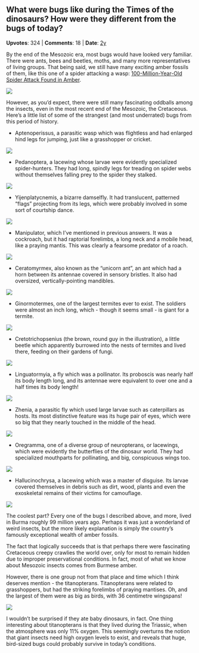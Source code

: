 ## What were bugs like during the Times of the dinosaurs? How were they different from the bugs of today?
    
**Upvotes**: 324 | **Comments**: 18 | **Date**: [2y](https://www.quora.com/What-were-bugs-like-during-the-Times-of-the-dinosaurs-How-were-they-different-from-the-bugs-of-today/answer/Gary-Meaney)

By the end of the Mesozoic era, most bugs would have looked very familiar. There were ants, bees and beetles, moths, and many more representatives of living groups. That being said, we still have many exciting amber fossils of them, like this one of a spider attacking a wasp: [100-Million-Year-Old Spider Attack Found in Amber](https://www.livescience.com/23796-spider-attack-found-in-amber.html "www.livescience.com").

![](https://qph.fs.quoracdn.net/main-qimg-41c5b66dc09c3d0a0d793a9be77bba1c-lq)

However, as you’d expect, there were still many fascinating oddballs among the insects, even in the most recent end of the Mesozoic, the Cretaceous. Here’s a little list of some of the strangest (and most underrated) bugs from this period of history.

*   Aptenoperissus, a parasitic wasp which was flightless and had enlarged hind legs for jumping, just like a grasshopper or cricket.

![](https://qph.fs.quoracdn.net/main-qimg-76c08aad301da2a9327154107a7568b9-lq)

*   Pedanoptera, a lacewing whose larvae were evidently specialized spider-hunters. They had long, spindly legs for treading on spider webs without themselves falling prey to the spider they stalked.

![](https://qph.fs.quoracdn.net/main-qimg-06cf2f08251bee981c4198bda0668933-pjlq)

*   Yijenplatycnemis, a bizarre damselfly. It had translucent, patterned “flags” projecting from its legs, which were probably involved in some sort of courtship dance.

![](https://qph.fs.quoracdn.net/main-qimg-fc50aae17d36faaa6a673116576b5428-lq)

*   Manipulator, which I’ve mentioned in previous answers. It was a cockroach, but it had raptorial forelimbs, a long neck and a mobile head, like a praying mantis. This was clearly a fearsome predator of a roach.

![](https://qph.fs.quoracdn.net/main-qimg-a5c81c0f2d4b099da112b692b4087ecb-lq)

*   Ceratomyrmex, also known as the “unicorn ant”, an ant which had a horn between its antennae covered in sensory bristles. It also had oversized, vertically-pointing mandibles.

![](https://qph.fs.quoracdn.net/main-qimg-c0cab4d30d2da72b937985b431821c87-lq)

*   Ginormotermes, one of the largest termites ever to exist. The soldiers were almost an inch long, which - though it seems small - is giant for a termite.

![](https://qph.fs.quoracdn.net/main-qimg-dff930750f8004ad11f2c284973fbd4d-lq)

*   Cretotrichopsenius (the brown, round guy in the illustration), a little beetle which apparently burrowed into the nests of termites and lived there, feeding on their gardens of fungi.

![](https://qph.fs.quoracdn.net/main-qimg-d4da2dd460495863bf8e2173ba08b6b2-lq)

*   Linguatormyia, a fly which was a pollinator. Its proboscis was nearly half its body length long, and its antennae were equivalent to over one and a half times its body length!

![](https://qph.fs.quoracdn.net/main-qimg-99a8d93aa2ba5c4fd42dd13821cd0b90-lq)

*   Zhenia, a parasitic fly which used large larvae such as caterpillars as hosts. Its most distinctive feature was its huge pair of eyes, which were so big that they nearly touched in the middle of the head.

![](https://qph.fs.quoracdn.net/main-qimg-b0703b9f030c9c0ce4494560dea1cc28-pjlq)

*   Oregramma, one of a diverse group of neuropterans, or lacewings, which were evidently the butterflies of the dinosaur world. They had specialized mouthparts for pollinating, and big, conspicuous wings too.

![](https://qph.fs.quoracdn.net/main-qimg-b3e6beb331271ac76d158fd35cf6af5e-lq)

*   Hallucinochrysa, a lacewing which was a master of disguise. Its larvae covered themselves in debris such as dirt, wood, plants and even the exoskeletal remains of their victims for camouflage.

![](https://qph.fs.quoracdn.net/main-qimg-c6f60b2818d36517693e94e22265e069-lq)

The coolest part? Every one of the bugs I described above, and more, lived in Burma roughly 99 million years ago. Perhaps it was just a wonderland of weird insects, but the more likely explanation is simply the country’s famously exceptional wealth of amber fossils.

The fact that logically succeeds that is that perhaps there were fascinating Cretaceous creepy crawlies the world over, only for most to remain hidden due to improper preservational conditions. In fact, most of what we know about Mesozoic insects comes from Burmese amber.

However, there is one group not from that place and time which I think deserves mention - the titanopterans. Titanopterans were related to grasshoppers, but had the striking forelimbs of praying mantises. Oh, and the largest of them were as big as birds, with 36 centimetre wingspans!

![](https://qph.fs.quoracdn.net/main-qimg-1a2a529352945f6ab564d51f168ed9b3-lq)

I wouldn’t be surprised if they ate baby dinosaurs, in fact. One thing interesting about titanopterans is that they lived during the Triassic, when the atmosphere was only 11% oxygen. This seemingly overturns the notion that giant insects need high oxygen levels to exist, and reveals that huge, bird-sized bugs could probably survive in today’s conditions.

